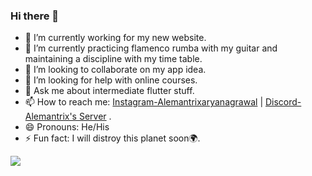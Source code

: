 ### Hi there 👋



- 🔭 I’m currently working for my new website.
- 🌱 I’m currently practicing flamenco rumba with my guitar and maintaining a discipline with my time table.
- 👯 I’m looking to collaborate on my app idea.
- 🤔 I’m looking for help with online courses.
- 💬 Ask me about intermediate flutter stuff.
- 📫 How to reach me: [Instagram-Alemantrixaryanagrawal](https://www.instagram.com/alemantrixaryanagrawal/) | [Discord-Alemantrix's Server](https://discord.gg/ZY3zhrC) .
- 😄 Pronouns: He/His
- ⚡ Fun fact: I will distroy this planet soon🌍.


<img src="https://github-readme-stats.vercel.app/api?username=AryanKuAg&&show_icons=true&title_color=ffffff&icon_color=bb2acf&text_color=daf7dc&bg_color=151515">
